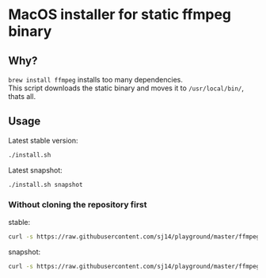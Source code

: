 # MacOS installer for static ffmpeg binary

## Why?

`brew install ffmpeg` installs too many dependencies.  
This script downloads the static binary and moves it to `/usr/local/bin/`, thats all.

## Usage

Latest stable version:

```bash
./install.sh
```

Latest snapshot:

```bash
./install.sh snapshot
```

### Without cloning the repository first

stable: 
```bash
curl -s https://raw.githubusercontent.com/sj14/playground/master/ffmpeg-mac-installer/install.sh | bash -s
```

snapshot:
```bash
curl -s https://raw.githubusercontent.com/sj14/playground/master/ffmpeg-mac-installer/install.sh | bash -s snapshot
```

